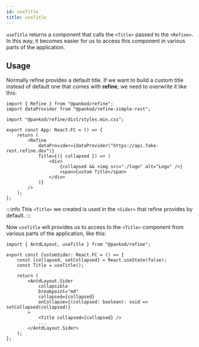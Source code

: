 ```yaml
---
id: useTitle
title: useTitle
---
```


`useTitle` returns a component that calls the `<Title>` passed to the `<Refine>`. In this way, it becomes easier for us to access this component in various parts of the application.

## Usage

Normally refine provides a default title. If we want to build a custom title instead of default one that comes with **refine**, we need to overwrite it like this:

```tsx  title="src/App.tsx" {9-14}
import { Refine } from "@pankod/refine";
import dataProvider from "@pankod/refine-simple-rest";

import "@pankod/refine/dist/styles.min.css";

export const App: React.FC = () => {
    return (
        <Refine
            dataProvider={dataProvider("https://api.fake-rest.refine.dev")}
            Title={({ collapsed }) => (
                <div>
                    {collapsed && <img src="./logo" alt="Logo" />}
                    <span>Custom Title</span>
                </div>
            )}
        />
    );
};
```

:::info
This `<Title>` we created is used in the `<Sider>` that refine provides by default.
:::
<br/>

Now `useTitle` will provides us to access to the `<Title>` component from various parts of the application, like this:

```tsx  title="src/components/customSider" {0,4,13}
import { AntdLayout, useTitle } from "@pankod/refine";

export const CustomSider: React.FC = () => {
    const [collapsed, setCollapsed] = React.useState(false);
    const Title = useTitle();

    return (
        <AntdLayout.Sider
            collapsible
            breakpoint="md"
            collapsed={collapsed}
            onCollapse={(collapsed: boolean): void => setCollapsed(collapsed)}
        >
            <Title collapsed={collapsed} />
            ...
        </AntdLayout.Sider>
    );
};
```
